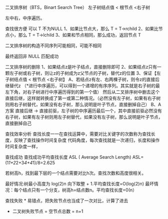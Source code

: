二叉排序树（BTS，Binart Search Tree）
左子树结点值 < 根节点 <右子树

左中右，中序遍历。

查找很方便
可以 T 不为NULL
1、如果比节点大，那么 T = T->rchild
2、如果比节点小，那么 T = T->lchild
3、如果和节点相同，那么成功，返回节点 T

二叉排序树的构造不同序列可能相同，可能不相同

最终返回非 NULL 匹配成功

二叉排序树的删除
1、如果结点z是叶子结点，直接删除即可
2、如果结点z只有一颗左子树或右子树，则让z的子树成为z父节点的子树，替代z的位置
3、保证【左子树结点值 < 根节点 <右子树】
    A、若结点z有左、右两棵子树，则令z的直接后继替代z
（*进行中序遍历，可以得到一个递增的有序序列。其实就是右子树的最左下角，对右子树进行中序遍历得到的第一个值）
然后从二叉排序树中删去这个直接后继，这样就转换成了第一或第二种情况。（必然没有左子树，如果有右子树则用右子树替代，如果没有右子树，那么说明是叶子节点，直接删掉自己）
    B、A方案 直接后继 -> 直接前驱，左子树的中序遍历最后一个，其中直接前驱必然没有右子树，如果有左子树则用左子树替代，如果没有左子树，那么说明是叶子节点，直接删掉自己

查找效率分析
查找长度一一在查找运算中，需要对比关键字的次数称为查找长度，反映了查找操作时间复杂度
代码角度，每次查找就是一次递归，长度和操作时间复杂度一样，

查找成功
查找成功平均查找长度 ASL ( Average Search Length)
ASL= (1*1+2*2+3*4+4*1)/8=2.625

若树高h，找到最下层的一个结点需要对比h次。查找次数和高度很相关。

最好情况:树最小高度为 log(2)n 向下取整 + 1.平均查找长度=O(log(2)n)
最坏情况：每个结点只有一个分支，树高h=结点数n。平均查找长度=0(n）

查找失败 * 易错点，把失败节点也当成了一次对比，计算了进去
* 二叉树失败节点 = 空节点总数 = n+1